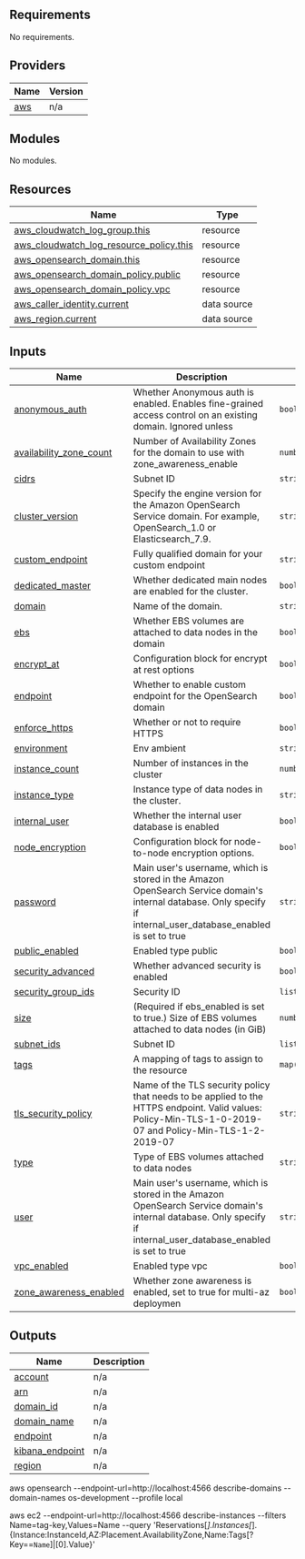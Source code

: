## Requirements

No requirements.

## Providers

| Name | Version |
|------|---------|
| <a name="provider_aws"></a> [aws](#provider\_aws) | n/a |

## Modules

No modules.

## Resources

| Name | Type |
|------|------|
| [aws_cloudwatch_log_group.this](https://registry.terraform.io/providers/hashicorp/aws/latest/docs/resources/cloudwatch_log_group) | resource |
| [aws_cloudwatch_log_resource_policy.this](https://registry.terraform.io/providers/hashicorp/aws/latest/docs/resources/cloudwatch_log_resource_policy) | resource |
| [aws_opensearch_domain.this](https://registry.terraform.io/providers/hashicorp/aws/latest/docs/resources/opensearch_domain) | resource |
| [aws_opensearch_domain_policy.public](https://registry.terraform.io/providers/hashicorp/aws/latest/docs/resources/opensearch_domain_policy) | resource |
| [aws_opensearch_domain_policy.vpc](https://registry.terraform.io/providers/hashicorp/aws/latest/docs/resources/opensearch_domain_policy) | resource |
| [aws_caller_identity.current](https://registry.terraform.io/providers/hashicorp/aws/latest/docs/data-sources/caller_identity) | data source |
| [aws_region.current](https://registry.terraform.io/providers/hashicorp/aws/latest/docs/data-sources/region) | data source |

## Inputs

| Name | Description | Type | Default | Required |
|------|-------------|------|---------|:--------:|
| <a name="input_anonymous_auth"></a> [anonymous\_auth](#input\_anonymous\_auth) | Whether Anonymous auth is enabled. Enables fine-grained access control on an existing domain. Ignored unless | `bool` | `false` | no |
| <a name="input_availability_zone_count"></a> [availability\_zone\_count](#input\_availability\_zone\_count) | Number of Availability Zones for the domain to use with zone\_awareness\_enable | `number` | `2` | no |
| <a name="input_cidrs"></a> [cidrs](#input\_cidrs) | Subnet ID | `string` | `""` | no |
| <a name="input_cluster_version"></a> [cluster\_version](#input\_cluster\_version) | Specify the engine version for the Amazon OpenSearch Service domain. For example, OpenSearch\_1.0 or Elasticsearch\_7.9. | `string` | `"2.3"` | no |
| <a name="input_custom_endpoint"></a> [custom\_endpoint](#input\_custom\_endpoint) | Fully qualified domain for your custom endpoint | `string` | `"es.example.io"` | no |
| <a name="input_dedicated_master"></a> [dedicated\_master](#input\_dedicated\_master) | Whether dedicated main nodes are enabled for the cluster. | `bool` | `false` | no |
| <a name="input_domain"></a> [domain](#input\_domain) | Name of the domain. | `string` | `""` | no |
| <a name="input_ebs"></a> [ebs](#input\_ebs) | Whether EBS volumes are attached to data nodes in the domain | `bool` | `true` | no |
| <a name="input_encrypt_at"></a> [encrypt\_at](#input\_encrypt\_at) | Configuration block for encrypt at rest options | `bool` | `true` | no |
| <a name="input_endpoint"></a> [endpoint](#input\_endpoint) | Whether to enable custom endpoint for the OpenSearch domain | `bool` | `false` | no |
| <a name="input_enforce_https"></a> [enforce\_https](#input\_enforce\_https) | Whether or not to require HTTPS | `bool` | `true` | no |
| <a name="input_environment"></a> [environment](#input\_environment) | Env ambient | `string` | `""` | no |
| <a name="input_instance_count"></a> [instance\_count](#input\_instance\_count) | Number of instances in the cluster | `number` | `1` | no |
| <a name="input_instance_type"></a> [instance\_type](#input\_instance\_type) | Instance type of data nodes in the cluster. | `string` | `"t3.small.search"` | no |
| <a name="input_internal_user"></a> [internal\_user](#input\_internal\_user) | Whether the internal user database is enabled | `bool` | `true` | no |
| <a name="input_node_encryption"></a> [node\_encryption](#input\_node\_encryption) | Configuration block for node-to-node encryption options. | `bool` | `true` | no |
| <a name="input_password"></a> [password](#input\_password) | Main user's username, which is stored in the Amazon OpenSearch Service domain's internal database. Only specify if internal\_user\_database\_enabled is set to true | `string` | n/a | yes |
| <a name="input_public_enabled"></a> [public\_enabled](#input\_public\_enabled) | Enabled type public | `bool` | `true` | no |
| <a name="input_security_advanced"></a> [security\_advanced](#input\_security\_advanced) | Whether advanced security is enabled | `bool` | `true` | no |
| <a name="input_security_group_ids"></a> [security\_group\_ids](#input\_security\_group\_ids) | Security ID | `list(string)` | `[]` | no |
| <a name="input_size"></a> [size](#input\_size) | (Required if ebs\_enabled is set to true.) Size of EBS volumes attached to data nodes (in GiB) | `number` | `60` | no |
| <a name="input_subnet_ids"></a> [subnet\_ids](#input\_subnet\_ids) | Subnet ID | `list(string)` | `[]` | no |
| <a name="input_tags"></a> [tags](#input\_tags) | A mapping of tags to assign to the resource | `map(string)` | `null` | no |
| <a name="input_tls_security_policy"></a> [tls\_security\_policy](#input\_tls\_security\_policy) | Name of the TLS security policy that needs to be applied to the HTTPS endpoint. Valid values: Policy-Min-TLS-1-0-2019-07 and Policy-Min-TLS-1-2-2019-07 | `string` | `"Policy-Min-TLS-1-2-2019-07"` | no |
| <a name="input_type"></a> [type](#input\_type) | Type of EBS volumes attached to data nodes | `string` | `"gp3"` | no |
| <a name="input_user"></a> [user](#input\_user) | Main user's username, which is stored in the Amazon OpenSearch Service domain's internal database. Only specify if internal\_user\_database\_enabled is set to true | `string` | `"root"` | no |
| <a name="input_vpc_enabled"></a> [vpc\_enabled](#input\_vpc\_enabled) | Enabled type vpc | `bool` | `false` | no |
| <a name="input_zone_awareness_enabled"></a> [zone\_awareness\_enabled](#input\_zone\_awareness\_enabled) | Whether zone awareness is enabled, set to true for multi-az deploymen | `bool` | `false` | no |

## Outputs

| Name | Description |
|------|-------------|
| <a name="output_account"></a> [account](#output\_account) | n/a |
| <a name="output_arn"></a> [arn](#output\_arn) | n/a |
| <a name="output_domain_id"></a> [domain\_id](#output\_domain\_id) | n/a |
| <a name="output_domain_name"></a> [domain\_name](#output\_domain\_name) | n/a |
| <a name="output_endpoint"></a> [endpoint](#output\_endpoint) | n/a |
| <a name="output_kibana_endpoint"></a> [kibana\_endpoint](#output\_kibana\_endpoint) | n/a |
| <a name="output_region"></a> [region](#output\_region) | n/a |



aws opensearch --endpoint-url=http://localhost:4566 describe-domains --domain-names os-development --profile local


aws ec2 --endpoint-url=http://localhost:4566 describe-instances --filters Name=tag-key,Values=Name --query 'Reservations[*].Instances[*].{Instance:InstanceId,AZ:Placement.AvailabilityZone,Name:Tags[?Key==`Name`]|[0].Value}'
